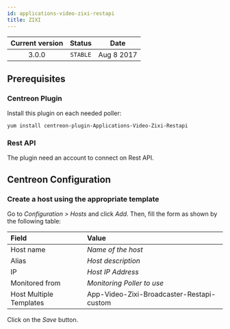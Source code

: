 ```yaml
---
id: applications-video-zixi-restapi
title: ZIXI
---
```


| Current version | Status | Date |
| :-: | :-: | :-: |
| 3.0.0 | `STABLE` | Aug  8 2017 |

## Prerequisites

### Centreon Plugin

Install this plugin on each needed poller:

``` shell
yum install centreon-plugin-Applications-Video-Zixi-Restapi
```

### Rest API

The plugin need an account to connect on Rest API.

## Centreon Configuration

### Create a host using the appropriate template

Go to *Configuration \> Hosts* and click *Add*. Then, fill the form as shown by the following table:

| Field                   | Value                                     |
| :---------------------- | :---------------------------------------- |
| Host name               | *Name of the host*                        |
| Alias                   | *Host description*                        |
| IP                      | *Host IP Address*                         |
| Monitored from          | *Monitoring Poller to use*                |
| Host Multiple Templates | App-Video-Zixi-Broadcaster-Restapi-custom |

Click on the *Save* button.

